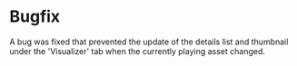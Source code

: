 # Bugfix

A bug was fixed that prevented the update of the details list and thumbnail under the 'Visualizer' tab when the currently playing asset changed.
